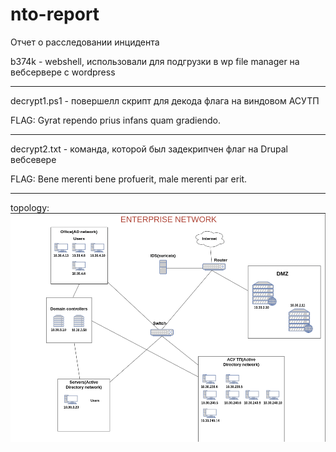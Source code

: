 # nto-report
Отчет о расследовании инцидента

b374k - webshell, использовали для подгрузки в wp file manager на вебсервере с wordpress

---

decrypt1.ps1 - повершелл скрипт для декода флага на виндовом АСУТП

FLAG: Gyrat rependo prius infans quam gradiendo.

---

decrypt2.txt - команда, которой был задекрипчен флаг на Drupal вебсевере

FLAG: Bene merenti bene profuerit, male merenti par erit.

---
topology:
![](Topology.png)
